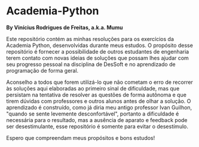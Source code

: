 # Academia-Python

**By Vinícius Rodrigues de Freitas, a.k.a. Mumu**

  Este repositório contém as minhas resoluções para os exercícios da Academia Python, desenvolvidas durante meus estudos. O propósito desse repositório é fornecer a possibilidade de outros estudantes de engenharia terem contato com novas ideias de soluções que possam lhes ajudar com seu progresso pessoal na disciplina de DesSoft e no aprendizado de programação de forma geral.

  Aconselho a todos que forem utilizá-lo que não cometam o erro de recorrer às soluções aqui elaboradas ao primeiro sinal de dificuldade, mas que persistam na tentativa de resolver as questões de forma autônoma e que tirem dúvidas com professores e outros alunos antes de olhar a solução. O aprendizado é construído, como já diria meu antigo professor Ivan Guilhon, "quando se sente levemente desconfortável", portanto a dificuldade é necessária para o resultado, mas a ausência de aparato e feedback pode ser desestimulante, esse repositório é somente para evitar o desestímulo.

  Espero que compreendam meus propósitos e bons estudos!
